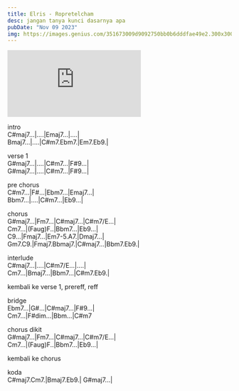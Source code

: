 ```yaml
---
title: Elris - Ropretelcham
desc: jangan tanya kunci dasarnya apa
pubDate: "Nov 09 2023"
img: https://images.genius.com/351673009d9092750bb0b6dddfae49e2.300x300x1.png
---
```


<iframe class="w-full h-64 md:w-96 md:h-80"  src="https://www.youtube.com/embed/v4eYk41U_wg?si=-Hzd24k_iyxbKhs5" title="YouTube video player" frameborder="0" allow="accelerometer; autoplay; clipboard-write; encrypted-media; gyroscope; picture-in-picture; web-share" referrerpolicy="strict-origin-when-cross-origin" allowfullscreen></iframe>

intro <br>
C#maj7...|....|Emaj7...|....| <br>
Bmaj7...|....|C#m7.Ebm7.|Em7.Eb9.| <br>

verse 1 <br>
G#maj7...|....|C#m7...|F#9...|<br>
G#maj7...|....|C#m7...|F#9...| <br>

pre chorus <br>
C#m7...|F#...|Ebm7...|Emaj7...| <br>
Bbm7...|....|C#m7...|Eb9...| <br>

chorus <br>
G#maj7...|Fm7...|C#maj7...|C#m7/E...| <br>
Cm7...|(Faug)F..|Bbm7...|Eb9...| <br>
C9...|Fmaj7...|Em7-5.A7.|Dmaj7...| <br>
Gm7.C9.|Fmaj7.Bbmaj7.|C#maj7...|Bbm7.Eb9.| <br>

interlude <br>
C#maj7...|....|C#m7/E...|....| <br>
Cm7...|Bmaj7...|Bbm7...|C#m7.Eb9.| <br>

kembali ke verse 1, prereff, reff <br>

bridge <br>
Ebm7...|G#...|C#maj7...|F#9...| <br>
Cm7...|F#dim...|Bbm...|C#m7 <br>

chorus dikit <br>
G#maj7...|Fm7...|C#maj7...|C#m7/E...| <br>
Cm7...|(Faug)F..|Bbm7...|Eb9...| <br>

kembali ke chorus <br>

koda <br>
C#maj7.Cm7.|Bmaj7.Eb9.|
G#maj7...|
